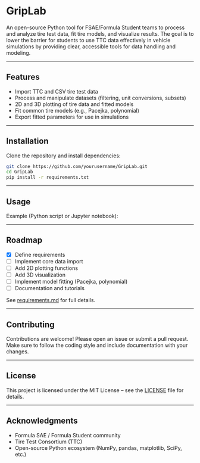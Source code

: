 # GripLab

An open-source Python tool for FSAE/Formula Student teams to process and analyze tire test data, fit tire models, and visualize results. The goal is to lower the barrier for students to use TTC data effectively in vehicle simulations by providing clear, accessible tools for data handling and modeling.

---

## Features
- Import TTC and CSV tire test data  
- Process and manipulate datasets (filtering, unit conversions, subsets)  
- 2D and 3D plotting of tire data and fitted models  
- Fit common tire models (e.g., Pacejka, polynomial)  
- Export fitted parameters for use in simulations  

---

## Installation
Clone the repository and install dependencies:

```bash
git clone https://github.com/yourusername/GripLab.git
cd GripLab
pip install -r requirements.txt
```

---

## Usage
Example (Python script or Jupyter notebook):

---

## Roadmap
- [x] Define requirements  
- [ ] Implement core data import  
- [ ] Add 2D plotting functions  
- [ ] Add 3D visualization  
- [ ] Implement model fitting (Pacejka, polynomial)  
- [ ] Documentation and tutorials  

See [requirements.md](requirements.md) for full details.  

---

## Contributing
Contributions are welcome! Please open an issue or submit a pull request.  
Make sure to follow the coding style and include documentation with your changes.  

---

## License
This project is licensed under the MIT License – see the [LICENSE](LICENSE) file for details.  

---

## Acknowledgments
- Formula SAE / Formula Student community  
- Tire Test Consortium (TTC)  
- Open-source Python ecosystem (NumPy, pandas, matplotlib, SciPy, etc.)  
